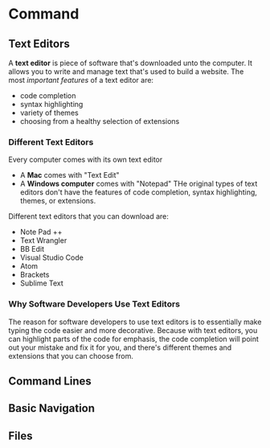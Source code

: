 # Command
## Text Editors
A **text editor** is  piece of software that's downloaded unto the computer. It allows you to write and manage text that's used to build a website.
The most *important features* of a text editor are:
- code completion
- syntax highlighting
- variety of themes
- choosing from a healthy selection of extensions

### Different Text Editors
Every computer comes with its own text editor
- A **Mac** comes with "Text Edit"
- A **Windows computer** comes with "Notepad"
THe original types of text editors don't have the features of code completion, syntax highlighting, themes, or extensions.

Different text editors that you can download are:
- Note Pad ++
- Text Wrangler
- BB Edit
- Visual Studio Code
- Atom
- Brackets
- Sublime Text

### Why Software Developers Use Text Editors
The reason for software developers to use text editors is to essentially make typing the code easier and more decorative. Because with text editors, you can highlight parts of the code for emphasis, the code completion will point out your mistake and fix it for you, and there's different themes and extensions that you can choose from.

## Command Lines

## Basic Navigation

## Files
